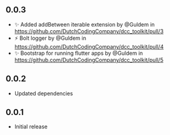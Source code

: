 ## 0.0.3

* :sparkles: Added addBetween iterable extension by @Guldem in https://github.com/DutchCodingCompany/dcc_toolkit/pull/3
* :zap: Bolt logger by @Guldem in https://github.com/DutchCodingCompany/dcc_toolkit/pull/4
* :sparkles: Bootstrap for running flutter apps by @Guldem in https://github.com/DutchCodingCompany/dcc_toolkit/pull/5

## 0.0.2

- Updated dependencies

## 0.0.1

- Initial release
